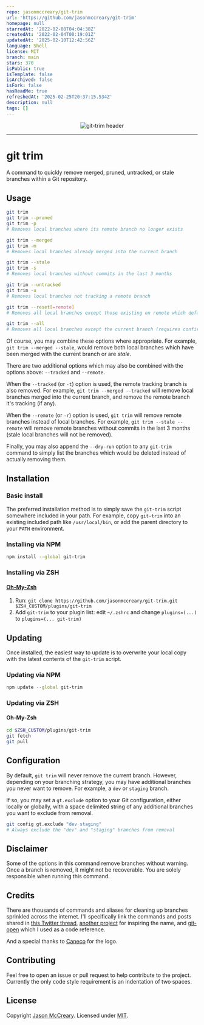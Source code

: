 ```yaml
---
repo: jasonmccreary/git-trim
url: 'https://github.com/jasonmccreary/git-trim'
homepage: null
starredAt: '2022-02-08T04:04:38Z'
createdAt: '2022-02-04T00:19:01Z'
updatedAt: '2025-02-10T12:42:56Z'
language: Shell
license: MIT
branch: main
stars: 370
isPublic: true
isTemplate: false
isArchived: false
isFork: false
hasReadMe: true
refreshedAt: '2025-02-25T20:37:15.534Z'
description: null
tags: []
---
```


<p align="center"><img src="/art/header.png" alt="git-trim header"></p>

---

# git trim
A command to quickly remove merged, pruned, untracked, or stale branches within a Git repository.

## Usage
```sh
git trim
git trim --pruned
git trim -p
# Removes local branches where its remote branch no longer exists

git trim --merged
git trim -m
# Removes local branches already merged into the current branch

git trim --stale
git trim -s
# Removes local branches without commits in the last 3 months

git trim --untracked
git trim -u
# Removes local branches not tracking a remote branch

git trim --reset[=remote]
# Removes all local branches except those existing on remote which defaults to "origin" (requires confirmation)

git trim --all
# Removes all local branches except the current branch (requires confirmation)
```

Of course, you may combine these options where appropriate. For example, `git trim --merged --stale`, would remove both local branches which have been merged with the current branch or are _stale_.

There are two additional options which may also be combined with the options above: `--tracked` and `--remote`.

When the `--tracked` (or `-t`) option is used, the remote tracking branch is also removed. For example, `git trim --merged --tracked` will remove local branches merged into the current branch, and remove the remote branch it's tracking (if any).

When the `--remote` (or `-r`) option is used, `git trim` will remove remote branches instead of local branches. For example, `git trim --stale --remote` will remove remote branches without commits in the last 3 months (stale local branches will not be removed).

Finally, you may also append the `--dry-run` option to any `git-trim` command to simply list the branches which would be deleted instead of actually removing them.

## Installation

### Basic install
The preferred installation method is to simply save the `git-trim` script somewhere included in your path. For example, copy `git-trim` into an existing included path like `/usr/local/bin`, or add the parent directory to your `PATH` environment.

### Installing via NPM
```sh
npm install --global git-trim
```

### Installing via ZSH

#### [Oh-My-Zsh](http://ohmyz.sh/)

1. Run: `git clone https://github.com/jasonmccreary/git-trim.git $ZSH_CUSTOM/plugins/git-trim`
2. Add `git-trim` to your plugin list: edit `~/.zshrc` and change
   `plugins=(...)` to `plugins=(... git-trim)`

## Updating
Once installed, the easiest way to update is to overwrite your local copy with the latest contents of the `git-trim` script.

### Updating via NPM
```sh
npm update --global git-trim
```

### Updating via ZSH

#### Oh-My-Zsh
```sh
cd $ZSH_CUSTOM/plugins/git-trim
git fetch
git pull
```

## Configuration
By default, `git trim` will never remove the current branch. However, depending on your branching strategy, you may have additional branches you never want to remove. For example, a `dev` or `staging` branch.

If so, you may set a `gt.exclude` option to your Git configuration, either locally or globally, with a space delimited string of any additional branches you want to exclude from removal.

```sh
git config gt.exclude "dev staging"
# Always exclude the "dev" and "staging" branches from removal
```

## Disclaimer
Some of the options in this command remove branches without warning. Once a branch is removed, it might not be recoverable. You are solely responsible when running this command.

## Credits
There are thousands of commands and aliases for cleaning up branches sprinkled across the internet. I'll specifically link the commands and posts shared in [this Twitter thread](https://twitter.com/gonedark/status/1486721735621677068), [another project](https://github.com/foriequal0/git-trim) for inspiring the name, and [git-open](https://github.com/paulirish/git-open) which I used as a code reference.

And a special thanks to [Caneco](https://twitter.com/caneco) for the logo.

## Contributing
Feel free to open an issue or pull request to help contribute to the project. Currently the only code style requirement is an indentation of two spaces.

## License
Copyright [Jason McCreary](https://github.com/jasonmccreary/). Licensed under [MIT](http://opensource.org/licenses/MIT).
